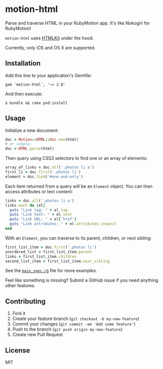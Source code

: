 # motion-html

Parse and traverse HTML in your RubyMotion app. It's like Nokogiri for RubyMotion!

`motion-html` uses [HTMLKit](https://github.com/iabudiab/HTMLKit) under the hood.

Currently, only iOS and OS X are supported.

## Installation

Add this line to your application's Gemfile:

    gem 'motion-html', '~> 2.0'

And then execute:

    $ bundle && rake pod:install

## Usage

Initialize a new document:
```ruby
doc = Motion::HTML::Doc.new(html)
# or simply:
doc = HTML.parse(html)
```

Then query using CSS3 selectors to find one or an array of elements:
```ruby
array_of_links = doc.all('.photos li a')
first_li = doc.first('.photos li')
element = doc.find('#one-and-only')
```

Each item returned from a query will be an `Element` object. You can then access attributes or text content:
```ruby
links = doc.all('.photos li a')
links.each do |el|
  puts "Link tag: " + el.tag
  puts "Link text: " + el.text
  puts "Link URL: " + el['href']
  puts "Link attributes: " + el.attributes.inspect
end
```

With an `Element`, you can traverse to its parent, children, or next sibling:
```ruby
first_list_item = doc.first('.photos li')
unordered_list = first_list_item.parent
links = first_list_item.children
second_list_item = first_list_item.next_sibling
```

See the [`main_spec.rb`](https://github.com/andrewhavens/motion-html/blob/master/spec/main_spec.rb) file for more examples.

Feel like something is missing? Submit a GitHub issue if you need anything other features.

## Contributing

1. Fork it
2. Create your feature branch (`git checkout -b my-new-feature`)
3. Commit your changes (`git commit -am 'Add some feature'`)
4. Push to the branch (`git push origin my-new-feature`)
5. Create new Pull Request

## License
MIT
